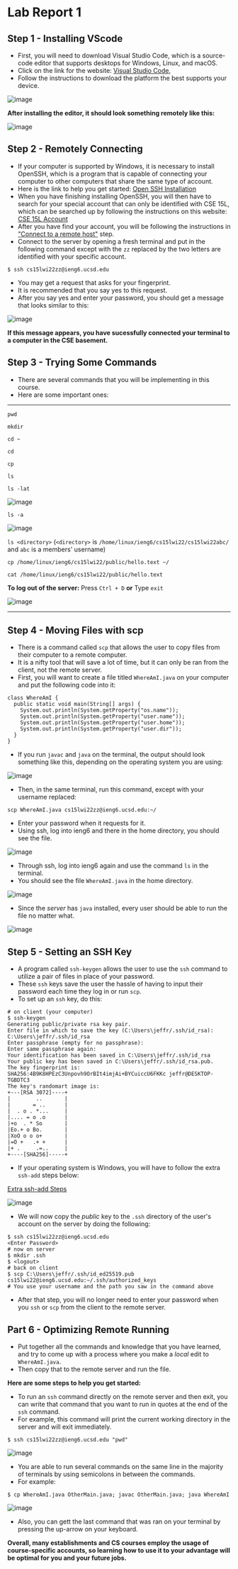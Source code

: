 # Lab Report 1

## Step 1 - Installing VScode
- First, you will need to download Visual Studio Code, which is a source-code editor that supports desktops for Windows, Linux, 
and macOS. 
- Click on the link for the website: [Visual Studio Code](https://code.visualstudio.com/), 
- Follow the instructions to download the platform the best supports your device.   

![image](https://user-images.githubusercontent.com/97646041/149450264-811437ec-c696-47fd-99eb-125d8a5ffefb.png)

**After installing the editor, it should look something remotely like this:**

![image](https://user-images.githubusercontent.com/97646041/149451401-701cce99-1cb9-4df2-bf17-56c8f0d60642.png)

## Step 2 - Remotely Connecting 
- If your computer is supported by Windows, it is necessary to install OpenSSH, which is a program that is capable of connecting your computer
to other computers that share the same type of account. 
- Here is the link to help you get started: [Open SSH Installation](https://docs.microsoft.com/en-us/windows-server/administration/openssh/openssh_install_firstuse) 
- When you have finishing installing OpenSSH, you will then have to search for your special account that can only be identified with CSE 15L, 
which can be searched up by following the instructions on this website: [CSE 15L Account](https://sdacs.ucsd.edu/~icc/index.php)
- After you have find your account, you will be following the instructions in ["Connect to a remote host"](https://code.visualstudio.com/docs/remote/ssh#_connect-to-a-remote-host) step.
- Connect to the server by opening a fresh terminal and put in the following command except with the `zz` replaced by the two letters are identified with your specific account. 

`$ ssh cs15lwi22zz@ieng6.ucsd.edu`

- You may get a request that asks for your fingerprint. 
- It is recommended that you say yes to this request.
- After you say yes and enter your password, you should get a message that looks similar to this:

![image](https://user-images.githubusercontent.com/97646041/149467878-c3d57109-9a8c-4e85-a900-d5cd66a59810.png)

**If this message appears, you have sucessfully connected your terminal to a computer in the CSE basement.**

## Step 3 - Trying Some Commands
- There are several commands that you will be implementing in this course. 
- Here are some important ones:
---
 `pwd`
 
 `mkdir`

`cd ~`

`cd`

`cp`

 `ls`

`ls -lat`

![image](https://user-images.githubusercontent.com/97646041/149582806-c7af1ed4-4bb4-4dc1-8c67-a46af8bdd59d.png)


`ls -a`

![image](https://user-images.githubusercontent.com/97646041/149583049-3259ac39-2de8-4b04-bcfb-1d99741614f3.png)


`ls <directory>` (`<directory>` is `/home/linux/ieng6/cs15lwi22/cs15lwi22abc/` and `abc` is a members' username)

`cp /home/linux/ieng6/cs15lwi22/public/hello.text ~/`

`cat /home/linux/ieng6/cs15lwi22/public/hello.text`

**To log out of the server:**
Press `Ctrl + D` **or**
Type `exit`

![image](https://user-images.githubusercontent.com/97646041/149586269-8ae90417-bffb-41d4-abeb-25d62c2be48a.png)


---

## Step 4 - Moving Files with scp

- There is a command called `scp` that allows the user to copy files from their computer to a remote computer. 
- It is a nifty tool that will save a lot of time, but it can only be ran from the client, not the remote server. 
- First, you will want to create a file titled `WhereAmI.java` on your computer and put the following code into it:

```
class WhereAmI {
  public static void main(String[] args) {
    System.out.println(System.getProperty("os.name"));
    System.out.println(System.getProperty("user.name"));
    System.out.println(System.getProperty("user.home"));
    System.out.println(System.getProperty("user.dir"));
  }
}
```
- If you run `javac` and `java` on the terminal, the output should look something like this, depending on the operating system you are using: 

![image](https://user-images.githubusercontent.com/97646041/149589203-29a2905e-8850-4c9c-b265-581788a318d0.png)

- Then, in the same terminal, run this command, except with your username replaced:
 
 `scp WhereAmI.java cs15lwi22zz@ieng6.ucsd.edu:~/`

 - Enter your password when it requests for it.
 - Using ssh, log into ieng6 and there in the home directory, you should see the file. 

![image](https://user-images.githubusercontent.com/97646041/149590594-a7da3073-754d-476a-a35c-21d3e7d8a5d7.png)

- Through ssh, log into ieng6 again and use the command `ls` in the terminal. 
- You should see the file `WhereAmI.java` in the home directory.

![image](https://user-images.githubusercontent.com/97646041/149591004-173f8e21-aa6d-4892-ada7-9b700a05d926.png)

- Since the *server* has `java` installed, every user should be able to run the file no matter what. 

![image](https://user-images.githubusercontent.com/97646041/149591100-35600edf-ed08-4e48-93a7-dca289210cb2.png)

## Step 5 - Setting an SSH Key
- A program called `ssh-keygen` allows the user to use the `ssh` command to utilize a pair of files in place of your password.
- These `ssh` keys save the user the hassle of having to input their password each time they log in or run `scp`.
- To set up an `ssh` key, do this:

```
# on client (your computer)
$ ssh-keygen
Generating public/private rsa key pair.
Enter file in which to save the key (C:\Users\jeffr/.ssh/id_rsa): C:\Users\jeffr/.ssh/id_rsa
Enter passphrase (empty for no passphrase): 
Enter same passphrase again: 
Your identification has been saved in C:\Users\jeffr/.ssh/id_rsa
Your public key has been saved in C:\Users\jeffr/.ssh/id_rsa.pub.
The key fingerprint is:
SHA256:4B9K8HPEzC3Unpovh9OrBIt4imjAi+BYCuiccU6FKKc jeffr@DESKTOP-TGBDTC3
The key's randomart image is:
+---[RSA 3072]----+
|        ..       |
|       = ..      |
|  . o . *...     |
|.... = o .o      |
|+o  . * So       |
|Eo.+ o Bo.       |
|XoO o o o+       |
|=O +   .+ +      |
|+ .     .=..     |
+----[SHA256]-----+
```

- If your operating system is Windows, you will have to follow the extra `ssh-add` steps below: 

[Extra ssh-add Steps](https://docs.microsoft.com/en-us/windows-server/administration/openssh/openssh_keymanagement#user-key-generation)

![image](https://user-images.githubusercontent.com/97646041/149594024-479f6ac3-7e44-4de6-b40a-a2fe9a5213f2.png)

- We will now copy the *public* key to the `.ssh` directory of the user's account on the server by doing the following:

``` 
$ ssh cs15lwi22zz@ieng6.ucsd.edu
<Enter Password>
# now on server
$ mkdir .ssh
$ <logout>
# back on client
$ scp C:\Users\jeffr/.ssh/id_ed25519.pub cs15lwi22@ieng6.ucsd.edu:~/.ssh/authorized_keys
# You use your username and the path you saw in the command above
```

- After that step, you will no longer need to enter your password when you `ssh` or `scp` from the client to the remote server.

## Part 6 - Optimizing Remote Running 
- Put together all the commands and knowledge that you have learned, and try to come up with a process where you make a *local* edit to `WhereAmI.java`.
- Then copy that to the remote server and run the file. 
 
**Here are some steps to help you get started:**
- To run an `ssh` command directly on the remote server and then exit, you can write that command that you want to run in quotes at the end of the `ssh` command. 
- For example, this command will print the current working directory in the server and will exit immediately.

`$ ssh cs15lwi22zz@ieng6.ucsd.edu "pwd"`

![image](https://user-images.githubusercontent.com/97646041/149597066-4020951d-cb9b-446b-83e5-49da7bc9cfaf.png)


- You are able to run several commands on the same line in the majority of terminals by using semicolons in between the commands. 
- For example:

`$ cp WhereAmI.java OtherMain.java; javac OtherMain.java; java WhereAmI`

![image](https://user-images.githubusercontent.com/97646041/149597137-11799ff5-84a2-4b51-9dc2-939bc7f22130.png)


- Also, you can gett the last command that was ran on your terminal by pressing the up-arrow on your keyboard. 

**Overall, many establishments and CS courses employ the usage of course-specific accounts, so learning how to use it to your advantage will be optimal for you and your future jobs.**
